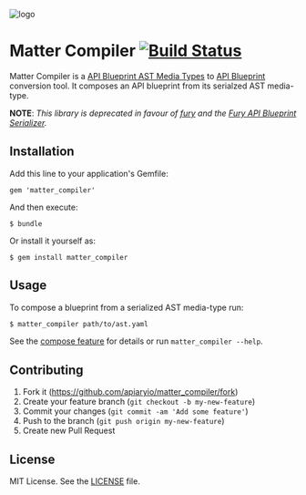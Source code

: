 ![logo](https://raw.github.com/apiaryio/api-blueprint/master/assets/logo_apiblueprint.png)

# Matter Compiler [![Build Status](https://travis-ci.org/apiaryio/matter_compiler.png?branch=master)](https://travis-ci.org/apiaryio/matter_compiler)
Matter Compiler is a [API Blueprint AST Media Types](https://github.com/apiaryio/api-blueprint-ast) to [API Blueprint](https://apiblueprint.org) conversion tool. It composes an API blueprint from its serialzed AST media-type.

**NOTE**: *This library is deprecated in favour of
[fury](https://github.com/apiaryio/fury) and the [Fury API Blueprint
Serializer](https://github.com/apiaryio/fury-adapter-apib-serializer).*

## Installation
Add this line to your application's Gemfile:

    gem 'matter_compiler'

And then execute:

    $ bundle

Or install it yourself as:

    $ gem install matter_compiler

## Usage
To compose a blueprint from a serialized AST media-type run:

```sh
$ matter_compiler path/to/ast.yaml
```

See the [compose feature](features/compose.feature) for details or run `matter_compiler --help`.

## Contributing
1. Fork it (https://github.com/apiaryio/matter_compiler/fork)
2. Create your feature branch (`git checkout -b my-new-feature`)
3. Commit your changes (`git commit -am 'Add some feature'`)
4. Push to the branch (`git push origin my-new-feature`)
5. Create new Pull Request

## License
MIT License. See the [LICENSE](LICENSE) file.
